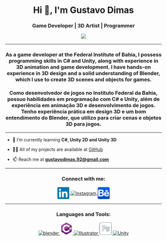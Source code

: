 <h1 align="center">Hi 👋, I'm Gustavo Dimas</h1>
<h3 align="center">Game Developer | 3D Artist | Programmer</h3>

<p align="center">
  <img src="https://readme-typing-svg.herokuapp.com?color=%2336BCF7&lines=C%23+Unity+|+3D+Design+|+Blender+|+Game+Development&center=true&vCenter=true&width=500&height=50&pause=5000">
</p>

---

<h3 align="center">As a game developer at the Federal Institute of Bahia, I possess programming skills in C# and Unity, along with experience in 3D animation and game development. I have hands-on experience in 3D design and a solid understanding of Blender, which I use to create 3D scenes and objects for games.</h3>

<h3 align="center">Como desenvolvedor de jogos no Instituto Federal da Bahia, possuo habilidades em programação com C# e Unity, além de experiência em animação 3D e desenvolvimento de jogos. Tenho experiência prática em design 3D e um bom entendimento do Blender, que utilizo para criar cenas e objetos 3D para jogos.</h3>

---

- 🌱 I’m currently learning **C#, Unity 2D and Unity 3D**

- 👨‍💻 All of my projects are available at [GitHub](https://github.com/gustadimas)

- 📫 Reach me at **gustavodimas.92@gmail.com**

---

<h3 align="center">Connect with me:</h3>
<p align="center">
<a href="https://linkedin.com/in/gustavo-dimas-480088263/" target="blank">
  <img align="center" src="https://raw.githubusercontent.com/devicons/devicon/master/icons/linkedin/linkedin-original.svg" alt="LinkedIn" height="40" width="40" />
</a>
<a href="https://instagram.com/gustadimas" target="blank">
  <img align="center" src="https://raw.githubusercontent.com/devicons/devicon/master/icons/instagram/instagram-original.svg" alt="Instagram" height="40" width="40" />
</a>
<a href="https://www.behance.net/gustadimas" target="blank">
  <img align="center" src="https://raw.githubusercontent.com/devicons/devicon/master/icons/behance/behance-original.svg" alt="Behance" height="40" width="40" />
</a>
</p>

---

<h3 align="center">Languages and Tools:</h3>
<p align="center">
  <a href="https://www.blender.org/" target="_blank" rel="noreferrer">
    <img src="https://download.blender.org/branding/community/blender_community_badge_white.svg" alt="blender" width="40" height="40"/>
  </a>
  <a href="https://www.w3schools.com/cs/" target="_blank" rel="noreferrer">
    <img src="https://raw.githubusercontent.com/devicons/devicon/master/icons/csharp/csharp-original.svg" alt="C#" width="40" height="40"/>
  </a>
  <a href="https://www.adobe.com/in/products/illustrator.html" target="_blank" rel="noreferrer">
    <img src="https://www.vectorlogo.zone/logos/adobe_illustrator/adobe_illustrator-icon.svg" alt="Illustrator" width="40" height="40"/>
  </a>
  <a href="https://www.photoshop.com/en" target="_blank" rel="noreferrer">
    <img src="https://raw.githubusercontent.com/devicons/devicon/master/icons/photoshop/photoshop-line.svg" alt="Photoshop" width="40" height="40"/>
  </a>
  <a href="https://unity.com/" target="_blank" rel="noreferrer">
    <img src="https://www.vectorlogo.zone/logos/unity3d/unity3d-icon.svg" alt="Unity" width="40" height="40"/>
  </a>
</p>
